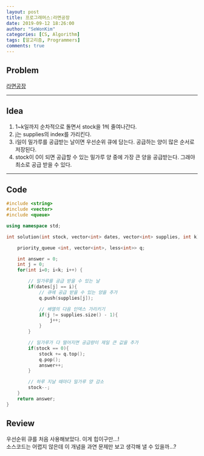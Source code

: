 ```yaml
---
layout: post
title: 프로그래머스:라면공장
date: 2019-09-12 18:26:00
author: "SeWonKim"
categories: [CS, Algorithm]
tags: [알고리즘, Programmers]
comments: true
---
```


## Problem

[라면공장](https://programmers.co.kr/learn/courses/30/lessons/42629)

---

## Idea

1. 1~k일까지 순차적으로 돌면서 stock을 1씩 줄여나간다.
2. j는 supplies의 index를 가리킨다.
3. i일이 밀가루를 공급받는 날이면 우선순위 큐에 담는다. 공급하는 양이 많은 순서로 저장된다.
4. stock이 0이 되면 공급할 수 있는 밀가루 양 중에 가장 큰 양을 공급받는다. 그래야 최소로 공급 받을 수 있다.

---

## Code

```cpp
#include <string>
#include <vector>
#include <queue>

using namespace std;

int solution(int stock, vector<int> dates, vector<int> supplies, int k) {

    priority_queue <int, vector<int>, less<int>> q;

    int answer = 0;
    int j = 0;
    for(int i=0; i<k; i++) {

        // 밀가루를 공급 받을 수 있는 날
        if(dates[j] == i){
            // 큐에 공급 받을 수 있는 양을 추가
            q.push(supplies[j]);

            // 배열의 다음 인덱스 가리키기
            if(j != supplies.size() - 1){
                j++;
            }
        }

        // 밀가루가 다 떨어지면 공급량이 제일 큰 값을 추가
        if(stock == 0){
            stock += q.top();
            q.pop();
            answer++;
        }

        // 하루 지날 때마다 밀가루 양 감소
        stock--;
    }
    return answer;
}
```

## Review

우선순위 큐를 처음 사용해보았다. 이게 힙이구만...!  
소스코드는 어렵지 않은데 이 개념을 과연 문제만 보고 생각해 낼 수 있을까...?
